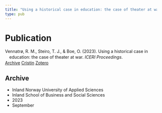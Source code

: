 ```yaml
---
title: "Using a historical case in education: the case of theater at war"
type: pub
---
```

<h1>Publication</h1>
<article id="csl-bib-container-K4V552SZ" class="csl-bib-container">
  <div class="csl-bib-body" style="line-height: 1.35; padding-left: 1em; text-indent:-1em;">
  <div class="csl-entry">Vennatr&#xF8;, R. M., Steiro, T. J., &amp; Boe, O. (2023). Using a historical case in education: the case of theater at war. <i>ICERI Proceedings</i>.</div>
</div>
  <div class="csl-bib-buttons">
    <a href="#taxonomy-article-K4V552SZ" class="csl-bib-button">Archive</a>
    <a href="https://app.cristin.no/results/show.jsf?id=2178884" alt="Cristin URL" class="csl-bib-button">Cristin</a>
    <a href="http://zotero.org/groups/5022929/items/K4V552SZ" alt="Zotero URL" class="csl-bib-button">Zotero</a>
  </div>
  <div id="csl-bib-meta-container-K4V552SZ"></div>
</article>
<div id="csl-bib-meta-K4V552SZ" class="csl-bib-meta">
  <article id="taxonomy-article-K4V552SZ" class="taxonomy-article">
    <h1>Archive</h1>
    <ul>
      <li>Inland Norway University of Applied Sciences</li>
      <li>Inland School of Business and Social Sciences</li>
      <li>2023</li>
      <li>September</li>
    </ul>
  </article>
</div>
